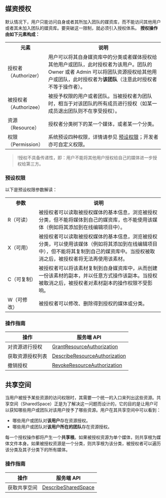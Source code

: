 ## 媒资授权[](id:MediaAuthorization)
默认情况下，用户只能访问自身或者其所加入团队的媒资库，而不能访问其他用户或者其未加入团队的媒资库。要突破这一限制，就必须引入授权体系。
**授权操作由如下元素构成：**
<table>
<tr>
<th style = "width:25%;">元素</th>
<th>说明</th>
</tr>
<tr>
<td >授权者（Authorizer）</td>
<td>用户可以将其自身媒资库中的分类或者媒体授权给其他用户或团队，此时授权者为该用户。团队的 Owner 或者 Admin 可以将团队资源授权给其他用户或团队，此时授权者为<b>该团队</b>（注意此时授权者不等于操作者）。</td>
</tr>
<tr>
<td>被授权者（Authorizee）</td>
<td>被授予权限的用户或者团队。当被授权者为团队时，相当于对该团队的所有成员进行授权（如某一成员退出团队则不在享受授权）。</td>
</td>
<tr>
<td>资源（Resource）</td>
<td>授权者分类树下的某一个媒体，或者某一个分类。</td>
</td>
<tr>
<td>权限（Permission）</td>
<td>系统预设四种权限，详情请参见 <a href = "#PresetPermission">预设权限</a>；开发者亦可自定义权限。</td>
</td>
</tr>
</table>


>!授权不具备传递性，即：用户不能将其他用户授权给自己的媒体进一步授权给第三方。


### 预设权限[](id:PresetPermission)
以下是预设权限参数解读：
<table>
<tr>
<th>参数</th>
<th>说明</th>
</tr>
<tr>
<td style = "width: 20%;">R（可读）</td>
<td>被授权者可以读取被授权媒体的基本信息，浏览被授权分类，但不能将媒体到自己的媒资库，也不能使用该媒体（例如将其添加到在线编辑项目中）。</td>
</tr>
<tr>
<td >X（可用）</td>
<td>被授权者可以读取被授权媒体的基本信息，浏览被授权分类，可以使用该媒体（例如将其添加到在线编辑项目中），但不能将其复制到自己的媒资库中。当授权被取消之后，被授权者将无法再使用该素材。</td>
</tr>
<tr>
<td >C（可复制）</td>
<td>被授权者可以将该素材复制到自身媒资库中，从而创建一份该素材的副本，并以任意方式操作该副本。当授权被取消之后，被授权者对素材副本的操作权限不受影响。</td>
</tr>
<tr>
<td >W（可修改）</td>
<td>被授权者可以修改、删除得到授权的媒体或分类。</td>
</tr>
</table>

<!-- 
### 自定义权限
除了预设的 R、X、C、W 四种权限之外，还支持开发者自定义权限。
 -->

### 操作指南
操作 | 服务端 API |
---------|----------|
对资源进行授权 | [GrantResourceAuthorization](https://cloud.tencent.com/document/product/1156/43249) | 
获取资源授权列表 | [DescribeResourceAuthorization](https://cloud.tencent.com/document/product/1156/43251) | 
撤销授权 | [RevokeResourceAuthorization](https://cloud.tencent.com/document/product/1156/43248) | 


## 共享空间[](id:SharedSpace)
当用户被授予某些资源的访问权限时，其需要一个统一的入口来列出这些资源。共享空间（SharedSpace）正是为了解决这一问题而设计的，它的目的是让用户可以获知哪些用户或团队对该用户授予了哪些资源。用户在其共享空间中可以看到：
- 哪些用户或团队对**该用户**存在资源授权。
- 哪些用户或团队对**该用户所在的团队**存在资源授权。

每一个授权操作都将产生一个**共享根**。如果被授权资源为单个媒体，则共享根为媒体文件本身。如果被授权资源是一个分类，则共享根为该分类，被授权者可以遍历该分类及其子分类下的所有媒体。

### 操作指南
操作 | 服务端 API | 
---------|----------|
获取共享空间 | [DescribeSharedSpace](https://cloud.tencent.com/document/product/1156/43250) | 
